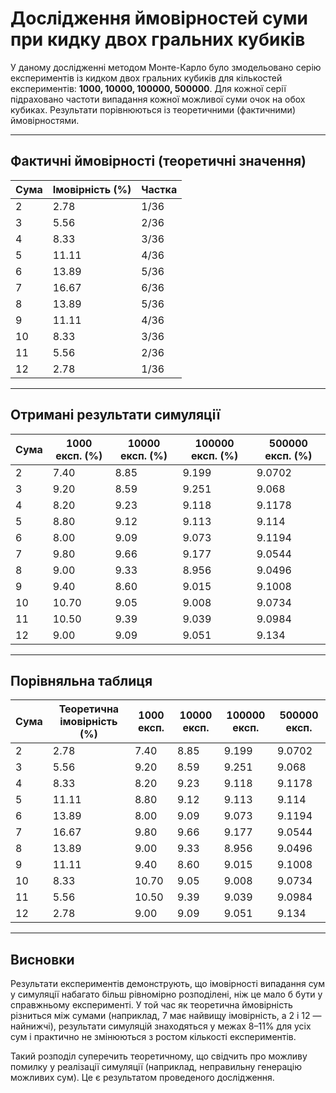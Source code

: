 # Дослідження ймовірностей суми при кидку двох гральних кубиків

У даному дослідженні методом Монте-Карло було змодельовано серію експериментів із кидком двох гральних кубиків для кількостей експериментів: **1000, 10000, 100000, 500000**. Для кожної серії підраховано частоти випадання кожної можливої суми очок на обох кубиках. Результати порівнюються із теоретичними (фактичними) ймовірностями.

---

## Фактичні ймовірності (теоретичні значення)

| Сума | Імовірність (%) | Частка |
|------|-----------------|--------|
| 2    | 2.78            | 1/36   |
| 3    | 5.56            | 2/36   |
| 4    | 8.33            | 3/36   |
| 5    | 11.11           | 4/36   |
| 6    | 13.89           | 5/36   |
| 7    | 16.67           | 6/36   |
| 8    | 13.89           | 5/36   |
| 9    | 11.11           | 4/36   |
| 10   | 8.33            | 3/36   |
| 11   | 5.56            | 2/36   |
| 12   | 2.78            | 1/36   |

---

## Отримані результати симуляції

| Сума | 1000 експ. (%) | 10000 експ. (%) | 100000 експ. (%) | 500000 експ. (%) |
|------|---------------|-----------------|------------------|------------------|
| 2    | 7.40          | 8.85            | 9.199            | 9.0702           |
| 3    | 9.20          | 8.59            | 9.251            | 9.068            |
| 4    | 8.20          | 9.23            | 9.118            | 9.1178           |
| 5    | 8.80          | 9.12            | 9.113            | 9.114            |
| 6    | 8.00          | 9.09            | 9.073            | 9.1194           |
| 7    | 9.80          | 9.66            | 9.177            | 9.0544           |
| 8    | 9.00          | 9.33            | 8.956            | 9.0496           |
| 9    | 9.40          | 8.60            | 9.015            | 9.1008           |
| 10   | 10.70         | 9.05            | 9.008            | 9.0734           |
| 11   | 10.50         | 9.39            | 9.039            | 9.0984           |
| 12   | 9.00          | 9.09            | 9.051            | 9.134            |

---

## Порівняльна таблиця

| Сума | Теоретична імовірність (%) | 1000 експ. | 10000 експ. | 100000 експ. | 500000 експ. |
|------|----------------------------|------------|-------------|--------------|--------------|
| 2    | 2.78                       | 7.40       | 8.85        | 9.199        | 9.0702       |
| 3    | 5.56                       | 9.20       | 8.59        | 9.251        | 9.068        |
| 4    | 8.33                       | 8.20       | 9.23        | 9.118        | 9.1178       |
| 5    | 11.11                      | 8.80       | 9.12        | 9.113        | 9.114        |
| 6    | 13.89                      | 8.00       | 9.09        | 9.073        | 9.1194       |
| 7    | 16.67                      | 9.80       | 9.66        | 9.177        | 9.0544       |
| 8    | 13.89                      | 9.00       | 9.33        | 8.956        | 9.0496       |
| 9    | 11.11                      | 9.40       | 8.60        | 9.015        | 9.1008       |
| 10   | 8.33                       | 10.70      | 9.05        | 9.008        | 9.0734       |
| 11   | 5.56                       | 10.50      | 9.39        | 9.039        | 9.0984       |
| 12   | 2.78                       | 9.00       | 9.09        | 9.051        | 9.134        |

---

## Висновки

Результати експериментів демонструють, що імовірності випадання сум у симуляції набагато більш рівномірно розподілені, ніж це мало б бути у справжньому експерименті. У той час як теоретична ймовірність різниться між сумами (наприклад, 7 має найвищу імовірність, а 2 і 12 — найнижчі), результати симуляцій знаходяться у межах 8–11% для усіх сум і практично не змінюються з ростом кількості експериментів.

Такий розподіл суперечить теоретичному, що свідчить про можливу помилку у реалізації симуляції (наприклад, неправильну генерацію можливих сум). Це є результатом проведеного дослідження.
